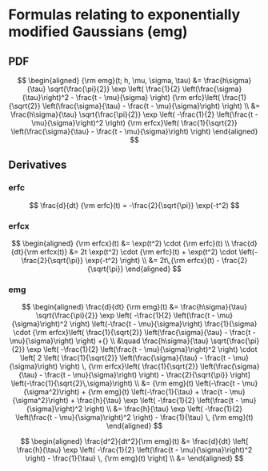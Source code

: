# Formulas relating to exponentially modified Gaussians (emg)

## PDF

$$
\begin{aligned}
{\rm emg}(t; h, \mu, \sigma, \tau) &=
    \frac{h\sigma}{\tau} \sqrt{\frac{\pi}{2}} \exp \left(
        \frac{1}{2} \left(\frac{\sigma}{\tau}\right)^2 - \frac{t - \mu}{\sigma}
    \right)
    {\rm erfc}\left(
        \frac{1}{\sqrt{2}} \left(\frac{\sigma}{\tau} - \frac{t - \mu}{\sigma}\right)
    \right) \\
    &= \frac{h\sigma}{\tau} \sqrt{\frac{\pi}{2}} \exp \left(
        -\frac{1}{2} \left(\frac{t - \mu}{\sigma}\right)^2
    \right)
    {\rm erfcx}\left(
        \frac{1}{\sqrt{2}} \left(\frac{\sigma}{\tau} - \frac{t - \mu}{\sigma}\right)
    \right)
\end{aligned}
$$

## Derivatives

### erfc

$$
\frac{d}{dt} {\rm erfc}(t) = -\frac{2}{\sqrt{\pi}} \exp(-t^2)
$$

### erfcx

$$
\begin{aligned}
{\rm erfcx}(t) &= \exp(t^2) \cdot {\rm erfc}(t) \\
\frac{d}{dt}{\rm erfcx(t)} &= 2t \exp(t^2) \cdot {\rm erfc}(t) +
\exp(t^2) \cdot \left(-\frac{2}{\sqrt{\pi}} \exp(-t^2) \right) \\
    &= 2t\,{\rm erfcx}(t) - \frac{2}{\sqrt{\pi}}
\end{aligned}
$$

### emg

$$
\begin{aligned}
\frac{d}{dt} {\rm emg}(t) &=
    \frac{h\sigma}{\tau} \sqrt{\frac{\pi}{2}} \exp \left(
        -\frac{1}{2} \left(\frac{t - \mu}{\sigma}\right)^2
    \right) \left(-\frac{t - \mu}{\sigma}\right) \frac{1}{\sigma} \cdot
    {\rm erfcx}\left(
        \frac{1}{\sqrt{2}} \left(\frac{\sigma}{\tau} - \frac{t - \mu}{\sigma}\right)
    \right)  +{} \\ &\quad
    \frac{h\sigma}{\tau} \sqrt{\frac{\pi}{2}} \exp \left(
        -\frac{1}{2} \left(\frac{t - \mu}{\sigma}\right)^2
    \right) \cdot \left[
    2 \left(
        \frac{1}{\sqrt{2}} \left(\frac{\sigma}{\tau} - \frac{t - \mu}{\sigma}\right)
    \right) \,
    {\rm erfcx}\left(
        \frac{1}{\sqrt{2}} \left(\frac{\sigma}{\tau} - \frac{t - \mu}{\sigma}\right)
    \right) - \frac{2}{\sqrt{\pi}}
    \right] \left(-\frac{1}{\sqrt{2}\,\sigma}\right) \\
    &= {\rm emg}(t) \left(-\frac{t - \mu}{\sigma^2}\right) +
        {\rm emg}(t) \left(-\frac{1}{\tau} + \frac{t - \mu}{\sigma^2}\right) +
        \frac{h}{\tau} \exp \left(
        -\frac{1}{2} \left(\frac{t - \mu}{\sigma}\right)^2
        \right) \\
    &= \frac{h}{\tau} \exp \left(
        -\frac{1}{2} \left(\frac{t - \mu}{\sigma}\right)^2
        \right) - \frac{1}{\tau} \, {\rm emg}(t)
\end{aligned}
$$

$$
\begin{aligned}
\frac{d^2}{dt^2}{\rm emg}(t)
&= \frac{d}{dt} \left[ \frac{h}{\tau} \exp \left(
    -\frac{1}{2} \left(\frac{t - \mu}{\sigma}\right)^2
    \right) - \frac{1}{\tau} \, {\rm emg}(t) \right] \\
&= 
\end{aligned}
$$
